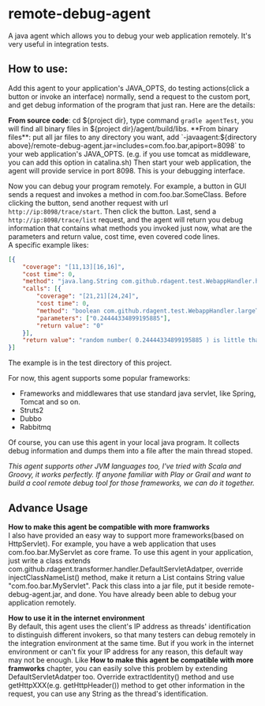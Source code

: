 # remote-debug-agent
 
A java agent which allows you to debug your web application remotely. It's very useful in integration tests.  
## How to use:  
Add this agent to your application's JAVA_OPTS, do testing actions(click a button or invoke an interface) normally, send a request to the custom port, and get debug information of the program that just ran. Here are the details:  

**From source code**: cd ${project dir}, type command `gradle agentTest`, you will find all binary files in ${project dir}/agent/build/libs.  
**From binary files**: put all jar files to any directory you want, add `-javaagent:${directory above}/remote-debug-agent.jar=includes=com.foo.bar,apiport=8098` to your web application's JAVA_OPTS. (e.g. if you use tomcat as middleware, you can add this option in catalina.sh) Then start your web application, the agent will provide service in port 8098. This is your debugging interface.  

Now you can debug your program remotely. For example, a button in GUI sends a request and invokes a method in com.foo.bar.SomeClass. Before clicking the button, send another request with url `http://ip:8098/trace/start`. Then click the button. Last, send a `http://ip:8098/trace/list` request, and the agent will return you debug information that contains what methods you invoked just now, what are the parameters and return value, cost time, even covered code lines.  
A specific example likes: 
```json
[{
	"coverage": "[11,13][16,16]",
	"cost time": 0,
	"method": "java.lang.String com.github.rdagent.test.WebappHandler.handle()",
	"calls": [{
		"coverage": "[21,21][24,24]",
		"cost time": 0,
		"method": "boolean com.github.rdagent.test.WebappHandler.largeThanHalf(double)",
		"parameters": ["0.24444334899195885"],
		"return value": "0"
	}],
	"return value": "random number( 0.24444334899195885 ) is little than half"
}]
```
The example is in the test directory of this project.  

For now, this agent supports some popular frameworks:  
+ Frameworks and middlewares that use standard java servlet, like Spring, Tomcat and so on.
+ Struts2
+ Dubbo
+ Rabbitmq  

Of course, you can use this agent in your local java program. It collects debug information and dumps them into a file after the main thread stoped.  
  
_This agent supports other JVM languages too, I've tried with Scala and Groovy, it works perfectly. If anyone familiar with Play or Grail and want to build a cool remote debug tool for those frameworks, we can do it together._  

## Advance Usage
**How to make this agent be compatible with more framworks**  
I also have provided an easy way to support more frameworks(based on HttpServlet). For example, you have a web application that uses com.foo.bar.MyServlet as core frame. To use this agent in your application, just write a class extends com.github.rdagent.transformer.handler.DefaultServletAdatper, override injectClassNameList() method, make it return a List contains String value "com.foo.bar.MyServlet". Pack this class into a jar file, put it beside remote-debug-agent.jar, and done. You have already been able to debug your application remotely.  
  
**How to use it in the internet environment**  
By default, this agent uses the client's IP address as threads' identification to distinguish different invokers, so that many testers can debug remotely in the integration environment at the same time. But if you work in the internet environment or can't fix your IP address for any reason, this default way may not be enough.
Like **How to make this agent be compatible with more framworks** chapter, you can easily solve this problem by extending DefaultServletAdatper too. Override extractIdentity() method and use getHttpXXX(e.g. getHttpHeader()) method to get other information in the request, you can use any String as the thread's identification.  
